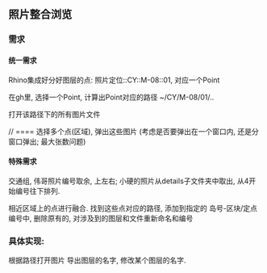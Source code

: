 ## 照片整合浏览

### 需求
#### 统一需求
Rhino集成好分好图层的点: 照片定位::CY::M-08::01, 对应一个Point

在gh里, 选择一个Point, 计算出Point对应的路径 ~/CY/M-08/01/..

打开该路径下的所有图片文件

// ====
选择多个点(区域), 弹出这些图片 (考虑是否要弹出在一个窗口内, 还是分窗口弹出; 最大张数问题)

#### 特殊需求

交通组, 伟哥照片编号取余, 上左右; 小硬的照片从details子文件夹中取出, 从4开始编号往下排列.

相近区域上的点进行融合. 找到这些点对应的路径, 添加到指定的 岛号-区块/定点编号中, 删除原有的, 对涉及到的图层和文件重新命名和编号


### 具体实现:
根据路径打开图片
导出图层的名字, 修改某个图层的名字.


